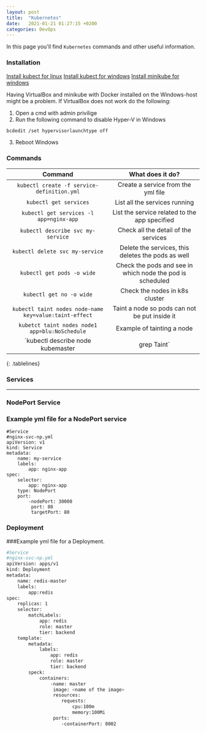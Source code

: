 ```yaml
---
layout: post
title:  "Kubernetes"
date:   2021-01-21 01:27:15 +0200
categories: DevOps
---
```

In this page you'll find `Kubernetes` commands and other useful information.

<style>
.tablelines table, .tablelines td, .tablelines th {
        border: 1px solid black;
        }
</style>

### Installation

[Install kubect for linux](https://kubernetes.io/docs/tasks/tools/install-kubectl-linux/)
[Install kubect for windows](https://kubernetes.io/docs/tasks/tools/install-kubectl-windows/)
[Install minikube for windows](https://minikube.sigs.k8s.io/docs/start/)

Having VirtualBox and minikube with Docker installed on the Windows-host might be a problem.
If VirtualBox does not work do the following:

1. Open a cmd with admin privilige
2. Run the following command to disable Hyper-V in Windows

```sh
bcdedit /set hypervisorlaunchtype off
```

3. Reboot Windows

### Commands

| **Command**  | **What does it do?** |
|:-------------:|:-------------:|
| `kubectl create -f service-definition.yml`             | Create a service from the yml file   |
| `kubectl get services`                                 | List all the services running    |
| `kubectl get services -l app=nginx-app`                | List the service related to the app specified    |
| `kubectl describe svc my-service`                      | Check all the detail of the services    |
| `kubectl delete svc my-service`                        | Delete the services, this deletes the pods as well    |
| `kubectl get pods -o wide`                             | Check the pods and see in which node the pod is scheduled   |
| `kubectl get no -o wide`                               | Check the nodes in k8s cluster   |
| `kubectl taint nodes node-name key=value:taint-effect` | Taint a node so pods can not be put inside it |
| `kubetct taint nodes node1 app=blu:NoSchedule`         | Example of tainting a node  |
| `kubectl describe node kubemaster | grep Taint`        |  |
{: .tablelines}

### Services

---

### NodePort Service

### Example yml file for a NodePort service
```
#Service
#nginx-svc-np.yml
apiVersion: v1
kind: Service
metadata:
	name: my-service
	labels:
		app: nginx-app
spec:
	selector:
		app: nginx-app
	type: NodePort
	port: 
		-nodePort: 30008
		 port: 80
		 targetPort: 80
```

### Deployment

###Example yml file for a Deployment.

```sh
#Service
#nginx-svc-np.yml
apiVersion: apps/v1
kind: Deployment
metadata:
	name: redis-master
	labels:
		app:redis
spec:
	replicas: 1
	selector: 
		matchLabels:
			app: redis
			role: master
			tier: backend
	template:
		metadata:
			labels:
				app: redis
				role: master
				tier: backend
		speck:
			containers:
				-name: master
				 image: <name of the image>
				 resources:
					requests:
						cpu:100m
						memory:100Mi
				 ports:
					-containerPort: 8002
```